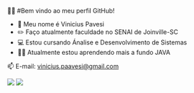 🧑‍💻 #Bem vindo ao meu perfil GitHub!

- 👤 Meu nome é Vinicius Pavesi
- ✏️ Faço atualmente faculdade no SENAI de Joinville-SC
- 💻 Estou cursando Ánalise e Desenvolvimento de Sistemas
- 👨‍💻 Atualmente estou aprendendo mais a fundo JAVA

📫 E-mail: vinicius.paavesi@gmail.com     
<div>
<a href="https://www.linkedin.com/in/seu-usuário-linkedln-aqui" target="_blank"><img src="https://img.shields.io/badge/-LinkedIn-%230077B5?style=for-the-badge&logo=linkedin&logoColor=white" target="_blank"></a>
 <a href="https://instagram.com/pavesi_viniciuss" target="_blank"><img src="https://img.shields.io/badge/-Instagram-%23E4405F?style=for-the-badge&logo=instagram&logoColor=white" target="_blank"></a>
<div>
